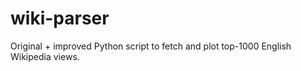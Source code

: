 # wiki-parser
Original + improved Python script to fetch and plot top-1000 English Wikipedia views.
